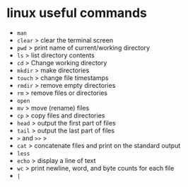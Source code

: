 # linux useful commands

- `man`
- `clear`       > clear the terminal screen        
- `pwd`         > print name of current/working directory
- `ls`          > list directory contents
- `cd`          > Change working directory
- `mkdir`       > make directories
- `touch`       > change file timestamps
- `rmdir`       > remove empty directories
- `rm`          > remove files or directories
- `open`      
- `mv`          > move (rename) files
- `cp`          > copy files and directories
- `head`        > output the first part of files
- `tail`        > output the last part of files
- `>` and `>>`  > 
- `cat`         > concatenate files and print on the standard output
- `less`        
- `echo`        > display a line of text
- `wc`          > print newline, word, and byte counts for each file
- `|`
